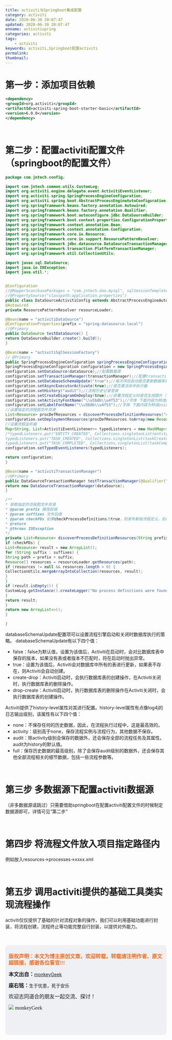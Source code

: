 ```yaml
---
title: activiti与Springboot集成配置
category: activiti
date: 2020-06-30 20:07:47
updated: 2020-06-30 20:07:47
enname: activitispring
categories: activiti
tags:
	- activiti
keywords: activiti,Springboot配置activiti
permalink:
thumbnail:
---
```


# 第一步：添加项目依赖

<!--more-->

```xml
<dependency>
<groupId>org.activiti</groupId>
<artifactId>activiti-spring-boot-starter-basic</artifactId>
<version>6.0.0</version>
</dependency>
```

</br>



# 第二步：配置activiti配置文件（springboot的配置文件）

```java
package com.jntech.config;

import com.jntech.common.utils.CustomLog;
import org.activiti.engine.delegate.event.ActivitiEventListener;
import org.activiti.spring.SpringProcessEngineConfiguration;
import org.activiti.spring.boot.AbstractProcessEngineAutoConfiguration;
import org.springframework.beans.factory.annotation.Autowired;
import org.springframework.beans.factory.annotation.Qualifier;
import org.springframework.boot.autoconfigure.jdbc.DataSourceBuilder;
import org.springframework.boot.context.properties.ConfigurationProperties;
import org.springframework.context.annotation.Bean;
import org.springframework.context.annotation.Configuration;
import org.springframework.core.io.Resource;
import org.springframework.core.io.support.ResourcePatternResolver;
import org.springframework.jdbc.datasource.DataSourceTransactionManager;
import org.springframework.transaction.PlatformTransactionManager;
import org.springframework.util.CollectionUtils;

import javax.sql.DataSource;
import java.io.IOException;
import java.util.*;


@Configuration
//@MapperScan(basePackages = "com.jntech.dao.mysql", sqlSessionTemplateRef = "mysqlSqlSessionTemplate")
//@PropertySource("classpath:application.properties")
public class DataSourceActivitiConfig extends AbstractProcessEngineAutoConfiguration {
@Autowired
private ResourcePatternResolver resourceLoader;

@Bean(name = "activitiDataSource")
@ConfigurationProperties(prefix = "spring.datasource.local")
//@Primary
public DataSource testDataSource() {
return DataSourceBuilder.create().build();
}

@Bean(name = "activitiSqlSessionFactory")
// @Primary
public SpringProcessEngineConfiguration springProcessEngineConfiguration(@Qualifier("activitiDataSource") DataSource dataSource,@Qualifier("activitiTransactionManager") PlatformTransactionManager transactionManager) throws IOException {
SpringProcessEngineConfiguration configuration = new SpringProcessEngineConfiguration();
configuration.setDataSource(dataSource);//配置数据源
configuration.setTransactionManager(transactionManager);//配置transaction
configuration.setDatabaseSchemaUpdate("true");//每次项目启动是否更新数据库表(第一次运行项目需要设为true，activiti将在数据库建表)
configuration.setAsyncExecutorActivate(true);//是否激活异步执行器
configuration.setHistory("audit");//流程历史记录登录
configuration.setCreateDiagramOnDeploy(true);//部署流程定义时是否生成图片（新流程部署时或数据库初始化时）
configuration.setActivityFontName("\\u5b8b\\u4f53");//字体 下面内容为转成unicode的'宋体'
configuration.setLabelFontName("\\u5b8b\\u4f53");//字体 下面内容为转成unicode的'宋体'
//设置指定的流程图文件资源
List<Resource> procDefResources = discoverProcessDefinitionResources("classpath*:/processes/", Arrays.asList("**.bpmn20.xml", "**.bpmn"),true);
configuration.setDeploymentResources(procDefResources.toArray(new Resource[procDefResources.size()]));
//设置流程监听器
Map<String, List<ActivitiEventListener>> typedListeners = new HashMap<>();
/*typedListeners.put("ENTITY_CREATED", Collections.singletonList(entityCreatedListener));
typedListeners.put("TASK_CREATED", Collections.singletonList(taskCreatedListener));
typedListeners.put("TASK_COMPLETED", Collections.singletonList(taskCompletedListener));*/
configuration.setTypedEventListeners(typedListeners);

return configuration;
}

@Bean(name = "activitiTransactionManager")
//@Primary
public DataSourceTransactionManager testTransactionManager(@Qualifier("activitiDataSource") DataSource dataSource) {
return new DataSourceTransactionManager(dataSource);
}

/**
* 获取指定的流程图文件资源
* @param prefix 路径前缀
* @param suffixes 文件后缀
* @param checkPDs 如果checkProcessDefinitions为true，则发布新版流程定义，后续可能根据流程定义文件MD5等判断是否真正变化而进行发布
* @return
* @throws IOException
*/
private List<Resource> discoverProcessDefinitionResources(String prefix, List<String> suffixes, boolean checkPDs) throws IOException {
if (checkPDs) {
List<Resource> result = new ArrayList();
for (String suffix : suffixes) {
String path = prefix + suffix;
Resource[] resources = resourceLoader.getResources(path);
if (resources != null && resources.length > 0) {
CollectionUtils.mergeArrayIntoCollection(resources, result);
}
}
if (result.isEmpty()) {
CustomLog.getInstance().createLogger("No process definitions were found for autodeployment");
}
return result;
}
return new ArrayList<>();
}

}
```

databaseSchemaUpdate配置项可以设置流程引擎启动和关闭时数据库执行的策略。 databaseSchemaUpdate有以下四个值：

- false：false为默认值，设置为该值后，Activiti在启动时，会对比数据库表中保存的版本，如果没有表或者版本不匹配时，将在启动时抛出异常。
- true：设置为该值后，Activiti会对数据库中所有的表进行更新，如果表不存在，则Activiti会自动创建。
- create-drop：Activiti启动时，会执行数据库表的创建操作，在Activiti关闭时，执行数据库表的删除操作。
- drop-create：Activiti启动时，执行数据库表的删除操作在Activiti关闭时，会执行数据库表的创建操作。



Activiti提供了history-level属性对其进行配置。history-level属性有点像log4j的日志输出级别，该属性有以下四个值：

- none：不保存任何的历史数据，因此，在流程执行过程中，这是最高效的。
- activity：级别高于none，保存流程实例与流程行为，其他数据不保存。
- audit：除activity级别会保存的数据外，还会保存全部的流程任务及其属性。audit为history的默认值。
- full：保存历史数据的最高级别，除了会保存audit级别的数据外，还会保存其他全部流程相关的细节数据，包括一些流程参数等。

</br>



# 第三步 多数据源下配置activiti数据源

（非多数据源请跳过）只需要借助springboot在配置activiti配置文件的时候制定数据源即可，详情可见“第二步”

</br>



# 第四步 将流程文件放入项目指定路径内

例如放入resources->processes->xxxx.xml

</br>



# 第五步 调用activiti提供的基础工具类实现流程操作

activiti仅仅提供了基础的针对流程对象的操作，我们可以利用基础功能进行封装，将流程创建，流程终止等功能完整自行封装，以提供对外能力。



</br>

</br>

<script>
var _hmt = _hmt || [];
(function() {
  var hm = document.createElement("script");
  hm.src = "https://hm.baidu.com/hm.js?2f798e6b269c8a40f12bef25d7f1876d";
  var s = document.getElementsByTagName("script")[0]; 
  s.parentNode.insertBefore(hm, s);
})();
</script>

<div style="height:260px; background-color:rgb(238,240,244); padding:10px;border-radius:10px;">
    <p style="color:#f36c21;font:bold 16px/20px 'kaiTi';">
      版权声明：本文为博主原创文章，欢迎转载，转载请注明作者、原文超链接，感谢各位看官!!!
    </p>
    <p>
      <span style="font:bold 16px/20px 'kaiTi';">本文出自：</span><a href="https://monkeyGeek369.github.io">monkeyGeek</a> 
    </p>
    <p>
      <span style="font:bold 16px/20px 'kaiTi';">座右铭：</span><span>生于忧患，死于安乐</span> 
    </p>
    <p>
      <span style="font:16px/20px 'kaiTi';">欢迎志同道合的朋友一起交流、探讨！</span> 
    </p>
    <img style="height:auto; width:auto;flot:left;" src="../../../../image/monkey64.png" /><span style="font:16px/20px 'kaiTi';flot:left;">   monkeyGeek</span>


